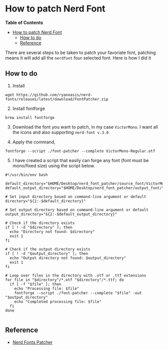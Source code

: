 # How to patch Nerd Font
<!-- markdown-toc start - Don't edit this section. Run M-x markdown-toc-refresh-toc -->
**Table of Contents**

- [How to patch Nerd Font](#how-to-patch-nerd-font)
    - [How to do](#how-to-do)
    - [Reference](#reference)

<!-- markdown-toc end -->

There are several steps to be taken to patch your favoriate font, patching
means it will add all the `nerdfont` four selected font. Here is how I did it

## How to do
1. Install

```shell
wget https://github.com/ryanoasis/nerd-fonts/releases/latest/download/FontPatcher.zip
```
2. Install fontforge


```shell
brew install fontforge
```
3. Download the font you want to patch, in my case `VictorMono`. I want all the
   icons and also supporting `nerd-font v.3.0`

4. Apply the command,

```shell
fontforge --script ./font-patcher --complete VictorMono-Regular.otf
```

5. I have created a script that easily can forge any font (font must be
   mono/fixed size) using the script below.

```shell
#!/usr/bin/env bash

default_directory="$HOME/Desktop/nerd_font_patcher/source_font/VictorMonoAll/OTF/"
default_output_directory="$HOME/Desktop/nerd_font_patcher/output_font/"

# Set input directory based on command-line argument or default
directory="${1:-$default_directory}"

# Set output directory based on command-line argument or default
output_directory="${2:-$default_output_directory}"

# Check if the directory exists
if [ ! -d "$directory" ]; then
  echo "Directory not found: $directory"
  exit 1
fi

# Check if the output directory exists
if [ ! -d "$output_directory" ]; then
  echo "Output directory not found: $output_directory"
  exit 1
fi

# Loop over files in the directory with .otf or .ttf extensions
for file in "$directory"/*.otf "$directory"/*.ttf; do
  if [ -f "$file" ]; then
    echo "Processing file: $file"
    fontforge --script ./font-patcher --complete "$file" -out "$output_directory"
    echo "Completed processing file: $file"
  fi
done


```

## Reference
- [Nerd Fonts Patcher](https://github.com/ryanoasis/nerd-fonts)
